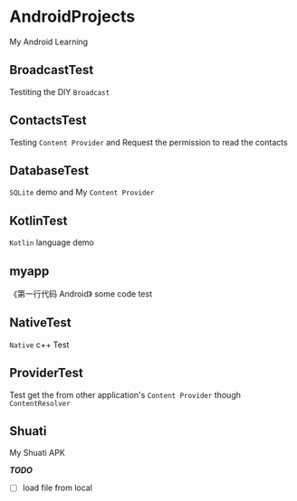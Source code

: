 # AndroidProjects
My Android Learning

## BroadcastTest

Testiting the DIY `Broadcast`

## ContactsTest

Testing `Content Provider` and Request the permission to read the contacts

## DatabaseTest

`SQLite` demo and My `Content Provider`

## KotlinTest

`Kotlin` language demo

## myapp 

《第一行代码 Android》 some code test

## NativeTest

`Native` c++ Test

## ProviderTest

Test get the from other application's  `Content Provider`  though `ContentResolver`

## Shuati

My Shuati APK

***TODO***

- [ ] load file from local